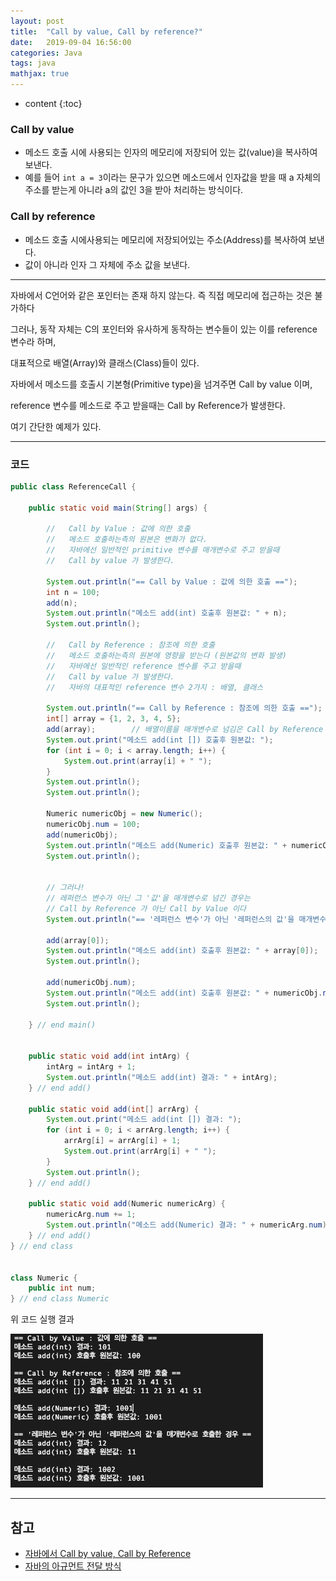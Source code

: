 ```yaml
---
layout: post
title:  "Call by value, Call by reference?"
date:   2019-09-04 16:56:00
categories: Java
tags: java
mathjax: true
---
```


* content
{:toc}

### Call by value
* 메소드 호출 시에 사용되는 인자의 메모리에 저장되어 있는 값(value)을 복사하여 보낸다.
* 예를 들어 `int a = 3`이라는 문구가 있으면 메소드에서 인자값을 받을 때 a 자체의 주소를 받는게 아니라 a의 값인 3을 받아 처리하는 방식이다.  


### Call by reference
* 메소드 호출 시에사용되는 메모리에 저장되어있는 주소(Address)를 복사하여 보낸다.
* 값이 아니라 인자 그 자체에 주소 값을 보낸다.  





---
자바에서 C언어와 같은 포인터는 존재 하지 않는다. 즉 직접 메모리에 접근하는 것은 불가하다

그러나, 동작 자체는 C의 포인터와 유사하게 동작하는 변수들이 있는 이를 reference 변수라 하며,

대표적으로 배열(Array)와 클래스(Class)들이 있다.

자바에서 메소드를 호출시 기본형(Primitive type)을 넘겨주면 Call by value 이며,

reference 변수를 메소드로 주고 받을때는 Call by Reference가 발생한다.  

여기 간단한 예제가 있다.  

---  

### 코드
```java
public class ReferenceCall {

    public static void main(String[] args) {

        //   Call by Value : 값에 의한 호출
        //   메소드 호출하는측의 원본은 변화가 없다.
        //   자바에선 일반적인 primitive 변수를 매개변수로 주고 받을때
        //   Call by value 가 발생한다.

        System.out.println("== Call by Value : 값에 의한 호출 ==");
        int n = 100;
        add(n);
        System.out.println("메소드 add(int) 호출후 원본값: " + n);
        System.out.println();

        //   Call by Reference : 참조에 의한 호출
        //   메소드 호출하는측의 원본에 영향을 받는다 (원본값의 변화 발생)
        //   자바에선 일반적인 reference 변수를 주고 받을때
        //   Call by value 가 발생한다.
        //   자바의 대표적인 reference 변수 2가지 : 배열, 클래스

        System.out.println("== Call by Reference : 참조에 의한 호출 ==");
        int[] array = {1, 2, 3, 4, 5};
        add(array);        // 배열이름을 매개변수로 넘김은 Call by Reference 이다
        System.out.print("메소드 add(int []) 호출후 원본값: ");
        for (int i = 0; i < array.length; i++) {
            System.out.print(array[i] + " ");
        }
        System.out.println();
        System.out.println();

        Numeric numericObj = new Numeric();
        numericObj.num = 100;
        add(numericObj);
        System.out.println("메소드 add(Numeric) 호출후 원본값: " + numericObj.num);
        System.out.println();


        // 그러나!
        // 레퍼런스 변수가 아닌 그 '값'을 매개변수로 넘긴 경우는
        // Call by Reference 가 아닌 Call by Value 이다
        System.out.println("== '레퍼런스 변수'가 아닌 '레퍼런스의 값'을 매개변수로 호출한 경우 ==");

        add(array[0]);
        System.out.println("메소드 add(int) 호출후 원본값: " + array[0]);
        System.out.println();

        add(numericObj.num);
        System.out.println("메소드 add(int) 호출후 원본값: " + numericObj.num);
        System.out.println();

    } // end main()


    public static void add(int intArg) {
        intArg = intArg + 1;
        System.out.println("메소드 add(int) 결과: " + intArg);
    } // end add()

    public static void add(int[] arrArg) {
        System.out.print("메소드 add(int []) 결과: ");
        for (int i = 0; i < arrArg.length; i++) {
            arrArg[i] = arrArg[i] + 1;
            System.out.print(arrArg[i] + " ");
        }
        System.out.println();
    } // end add()

    public static void add(Numeric numericArg) {
        numericArg.num += 1;
        System.out.println("메소드 add(Numeric) 결과: " + numericArg.num);
    } // end add()
} // end class


class Numeric {
    public int num;
} // end class Numeric

```


위 코드 실행 결과  

![trace](/img/result.png)





---



## 참고  

* [자바에서 Call by value, Call by Reference](https://bitsoul.tistory.com/8)
* [자바의 아규먼트 전달 방식](https://brunch.co.kr/@kd4/2)  
